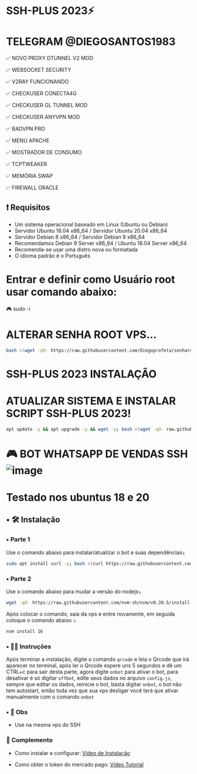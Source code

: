 
# SSH-PLUS 2023⚡

# TELEGRAM @DIEGOSANTOS1983

✅ NOVO PROXY DTUNNEL V2 MOD

✅ WEBSOCKET SECURITY

✅ V2RAY FUNCIONANDO

✅ CHECKUSER CONECTA4G 

✅ CHECKUSER GL TUNNEL MOD 

✅ CHECKUSER ANYVPN MOD

✅ BADVPN PRO 

✅ MENU APACHE 

✅ MOSTRADOR DE CONSUMO 

✅ TCPTWEAKER 

✅ MEMÓRIA SWAP 

✅ FIREWALL ORACLE

## :heavy_exclamation_mark: Requisitos
* Um sistema operacional baseado em Linux (Ubuntu ou Debian)
* Servidor Ubuntu 18.04 x86_64 / Servidor Ubuntu 20.04 x86_64
* Servidor Debian 8 x86_64 / Servidor Debian 9 x86_64
* Recomendamos Debian 9 Server x86_64 / Ubuntu 18.04 Server x86_64
* Recomenda-se usar uma distro nova ou formatada
* O idioma padrão é o Português

# Entrar e definir como Usuário root usar comando abaixo:
🎮 sudo -i

# ALTERAR SENHA ROOT VPS...

```bash
bash <(wget -qO- https://raw.githubusercontent.com/Diegoprofeta/senharoot/main/senharoot.sh)
```

# SSH-PLUS 2023 INSTALAÇÃO

# ATUALIZAR SISTEMA E INSTALAR SCRIPT SSH-PLUS 2023!

```bash
apt update -y && apt upgrade -y && wget -y; bash <(wget -qO- raw.githubusercontent.com/Diegoprofeta/SSHPLUS9/main/ssh-plus)
```

# ########################################################################################################################

# 🎮 BOT WHATSAPP DE VENDAS SSH ![image](https://github.com/Diegoprofeta/SSHPLUS9/assets/101994539/18f9664c-458e-4a0f-a27b-96e64587cba0)

# Testado nos ubuntus 18 e 20
## • 🛠️ Instalação
### • Parte 1
Use o comando abaixo para instalar/atualizar o bot e suas dependências⤵️
```bash
sudo apt install curl -y; bash <(curl https://raw.githubusercontent.com/Diegoprofeta/WaBot-VendasSSH/main/install.sh)
```
### • Parte 2
Use o comando abaixo para mudar a versão do nodejs⤵️
```bash
wget -qO- https://raw.githubusercontent.com/nvm-sh/nvm/v0.39.5/install.sh | bash
```
Após colocar o comando, saia da vps e entre novamente, em seguida coloque o comando abaixo ⤵️
```bash
nvm install 16
```

### • 👨‍🏫 Instruções
Após terminar a instalação, digite o comando `qrcode` e leia o Qrcode que irá aparecer no terminal, após ler o Qrcode espere uns 5 segundos e dê um CTRL+c para sair desta parte, agora digite `onbot` para ativar o bot, para desativar é só digitar `offbot`, edite seus dados no arquivo `config.js`, sempre que editar os dados, reinicie o bot, basta digitar `onbot`, o bot não tem autostart, então toda vez que sua vps desligar você terá que ativar manualmente com o comando `onbot`

### • 📌 Obs
- Use na mesma vps do SSH

### 📝 Complemento
- Como instalar e configurar:
  [Vídeo de Instalação](https://youtu.be/0SiM7FX76xg?si=fAPo6nTQDWnBRBBK)

- Como obter o token do mercado pago:
  [Vídeo Tutorial](https://youtu.be/nA4gP6NcF_o?si=f0jfeelvjpJ87FXS)

